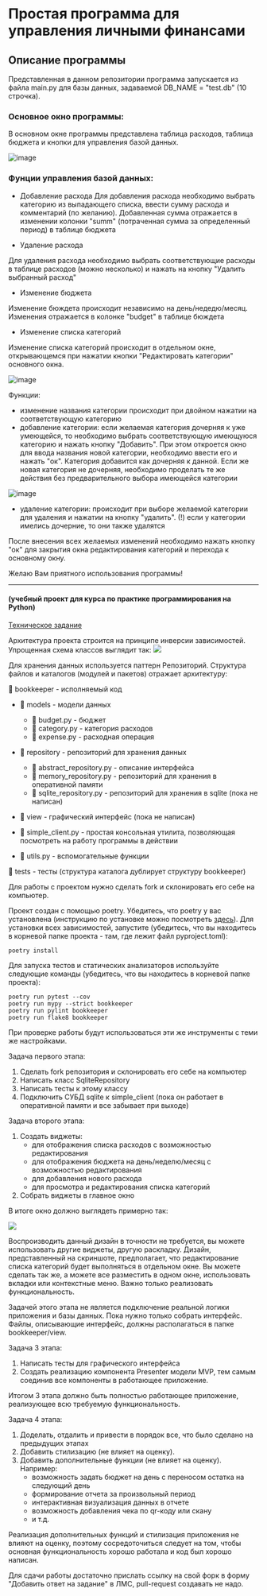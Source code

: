 # Простая программа для управления личными финансами
## Описание программы
Представленная в данном репозитории программа запускается из файла main.py для базы данных, задаваемой DB_NAME = "test.db" (10 строчка). 

### Основное окно программы: 

В основном окне программы представлена таблица расходов, таблица бюджета и кнопки для управления базой данных. 

![image](https://user-images.githubusercontent.com/83416875/224791387-fb9c7b44-f7f4-469b-b36a-d861d93d58d7.png)

### Фунции управления базой данных: 
* Добавление расхода
Для добавления расхода необходимо выбрать категорию из выпадающего списка, ввести сумму расхода и комментарий (по желанию). Добавленная сумма отражается в изменении колонки "summ" (потраченная сумма за определенный период) в таблице бюджета

* Удаление расхода

Для удаления расхода необходимо выбрать соответствующие расходы в таблице расходов (можно несколько) и нажать на кнопку "Удалить выбранный расход"

* Изменение бюджета

Изменение бюждета происходит независимо на день/недедю/месяц. Изменения отражается в колонке "budget" в таблице бюждета

* Изменение списка категорий

Изменение списка категорий происходит в отдельном окне, открывающемся при нажатии кнопки "Редактировать категории" основного окна. 

![image](https://user-images.githubusercontent.com/83416875/224794439-c679c107-2340-4505-a8c6-d801c1252f5f.png)

Функции: 
- изменение названия категории происходит при двойном нажатии на соответствующую категорию
- добавление категории: если желаемая категория дочерняя к уже умеющейся, то необходимо выбрать соответствующую имеющуюся категорию и нажать кнопку "Добавить". При этом откроется окно для ввода названия новой категории, необходимо ввести его и нажать "ок". Категория добавится как дочерняя к данной. Если же новая категория не дочерняя, необходимо проделать те же действия без предварительного выбора имеющейся категории

![image](https://user-images.githubusercontent.com/83416875/224795428-70328a06-78fb-4c1e-8e44-e86b914b9d04.png)


- удаление категории: происходит при выборе желаемой категории для удаления и нажатии на кнопку "удалить". (!) если у категории имелись дочерние, то они также удалятся

После внесения всех желаемых изменений необходимо нажать кнопку "ок" для закрытия окна редактирования категорий и перехода к основному окну. 

Желаю Вам приятного использования программы!


____________________________________________________________________________________________________________________
#### (учебный проект для курса по практике программирования на Python)

[Техническое задание](specification.md)

Архитектура проекта строится на принципе инверсии зависимостей. Упрощенная схема
классов выглядит так:
![](structure.png)

Для хранения данных используется паттерн Репозиторий. Структура файлов
и каталогов (модулей и пакетов) отражает архитектуру:

📁 bookkeeper - исполняемый код 

- 📁 models - модели данных

    - 📄 budget.py - бюджет
    - 📄 category.py - категория расходов
    - 📄 expense.py - расходная операция
- 📁 repository - репозиторий для хранения данных

    - 📄 abstract_repository.py - описание интерфейса
    - 📄 memory_repository.py - репозиторий для хранения в оперативной памяти
    - 📄 sqlite_repository.py - репозиторий для хранения в sqlite (пока не написан)
- 📁 view - графический интерфейс (пока не написан)
- 📄 simple_client.py - простая консольная утилита, позволяющая посмотреть на работу программы в действии
- 📄 utils.py - вспомогательные функции

📁 tests - тесты (структура каталога дублирует структуру bookkeeper)

Для работы с проектом нужно сделать fork и склонировать его себе на компьютер.

Проект создан с помощью poetry. Убедитесь, что poetry у вас установлена
(инструкцию по установке можно посмотреть [здесь](https://python-poetry.org/docs/)).
Для установки всех зависимостей, запустите (убедитесь, что вы находитесь
в корневой папке проекта - там, где лежит файл pyproject.toml):

```commandline
poetry install
```

Для запуска тестов и статических анализаторов используйте следующие команды (убедитесь, 
что вы находитесь в корневой папке проекта):
```commandline
poetry run pytest --cov
poetry run mypy --strict bookkeeper
poetry run pylint bookkeeper
poetry run flake8 bookkeeper
```

При проверке работы будут использоваться эти же инструменты с теми же настройками.

Задача первого этапа:
1. Сделать fork репозитория и склонировать его себе на компьютер
2. Написать класс SqliteRepository
3. Написать тесты к этому классу
4. Подключить СУБД sqlite к simple_client (пока он работает в оперативной памяти и все забывает при выходе)

Задача второго этапа:
1. Создать виджеты:
   - для отображения списка расходов с возможностью редактирования
   - для отображения бюджета на день/неделю/месяц с возможностью редактирования
   - для добавления нового расхода
   - для просмотра и редактирования списка категорий
2. Собрать виджеты в главное окно

В итоге окно должно выглядеть примерно так:

![](screenshot.png)

Воспроизводить данный дизайн в точности не требуется, вы можете использовать другие
виджеты, другую раскладку. Дизайн, представленный на скриншоте, предполагает, что 
редактирование списка категорий будет выполняться в отдельном окне. Вы можете
сделать так же, а можете все разместить в одном окне, использовать вкладки
или контекстные меню. Важно только реализовать функциональность.

Задачей этого этапа не является подключение реальной логики приложения и базы
данных. Пока нужно только собрать интерфейс. Файлы, описывающие интерфейс,
должны располагаться в папке bookkeeper/view.

Задача 3 этапа:
1. Написать тесты для графического интерфейса
2. Создать реализацию компонента Presenter модели MVP, тем самым соединив все компоненты
в работающее приложение.

Итогом 3 этапа должно быть полностью работающее приложение, реализующее всю требуемую
функциональность.

Задача 4 этапа:
1. Доделать, отдалить и привести в порядок все, что было сделано на предыдущих этапах
2. Добавить стилизацию (не влияет на оценку).
3. Добавить дополнительные функции (не влияет на оценку). Например:
    - возможность задать бюджет на день с переносом остатка на следующий день
    - формирование отчета за произвольный период
    - интерактивная визуализация данных в отчете
    - возможность добавления чека по qr-коду или скану
    - и т.д.

Реализация дополнительных функций и стилизация приложения не влияют на оценку, поэтому
сосредоточиться следует на том, чтобы основная функциональность хорошо работала
и код был хорошо написан.

Для сдачи работы достаточно прислать ссылку на свой форк в форму "Добавить ответ на задание" в ЛМС, 
pull-request создавать не надо.
